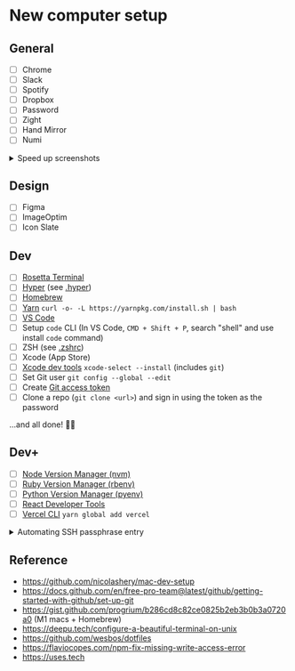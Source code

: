 # New computer setup

## General
- [ ] Chrome
- [ ] Slack
- [ ] Spotify
- [ ] Dropbox
- [ ] Password
- [ ] Zight
- [ ] Hand Mirror
- [ ] Numi

<details>
  <summary>Speed up screenshots</summary>

  1. CMD + Shift + 5
  2. Options → Uncheck "Show floating thumbnail"
</details>

## Design
- [ ] Figma
- [ ] ImageOptim
- [ ] Icon Slate

## Dev
- [ ] [Rosetta Terminal](https://dev.to/courier/tips-and-tricks-to-setup-your-apple-m1-for-development-547g)
- [ ] [Hyper](https://hyper.is) (see [.hyper](.hyper))
- [ ] [Homebrew](https://brew.sh)
- [ ] [Yarn](https://yarnpkg.com) `curl -o- -L https://yarnpkg.com/install.sh | bash`
- [ ] [VS Code](https://code.visualstudio.com)
- [ ] Setup `code` CLI (In VS Code, `CMD + Shift + P`, search "shell" and use install `code` command)
- [ ] ZSH (see [.zshrc](.zshrc))
- [ ] Xcode (App Store)
- [ ] [Xcode dev tools](https://developer.apple.com/download/more) `xcode-select --install` (includes `git`)
- [ ] Set Git user `git config --global --edit`
- [ ] Create [Git access token](https://docs.github.com/en/free-pro-team@latest/github/authenticating-to-github/creating-a-personal-access-token)
- [ ] Clone a repo (`git clone <url>`) and sign in using the token as the password

...and all done! 🤞🎉

## Dev+
- [ ] [Node Version Manager (nvm)](https://github.com/nvm-sh/nvm#installing-and-updating)
- [ ] [Ruby Version Manager (rbenv)](https://github.com/rbenv/rbenv)
- [ ] [Python Version Manager (pyenv)](https://github.com/pyenv/pyenv)
- [ ] [React Developer Tools](https://chrome.google.com/webstore/detail/react-developer-tools/fmkadmapgofadopljbjfkapdkoienihi?hl=en)
- [ ] [Vercel CLI](https://vercel.com) `yarn global add vercel`

<details>
  <summary>Automating SSH passphrase entry</summary>

  1. Start SSH Agent ```eval `ssh-agent -s` ```
  2. Prompt to add SSH key `ssh-add ~/.ssh/id_rsa_key` (or `ssh-add ~/.ssh/id_ed25519`)
  3. Confirm key was added `ssh-add -l`
  4. Test connection  `ssh git@github.com` (or `ssh git@gitlab.com`)
</details>

## Reference
- https://github.com/nicolashery/mac-dev-setup
- https://docs.github.com/en/free-pro-team@latest/github/getting-started-with-github/set-up-git
- https://gist.github.com/progrium/b286cd8c82ce0825b2eb3b0b3a0720a0 (M1 macs + Homebrew)
- https://deepu.tech/configure-a-beautiful-terminal-on-unix
- https://github.com/wesbos/dotfiles
- https://flaviocopes.com/npm-fix-missing-write-access-error
- https://uses.tech

